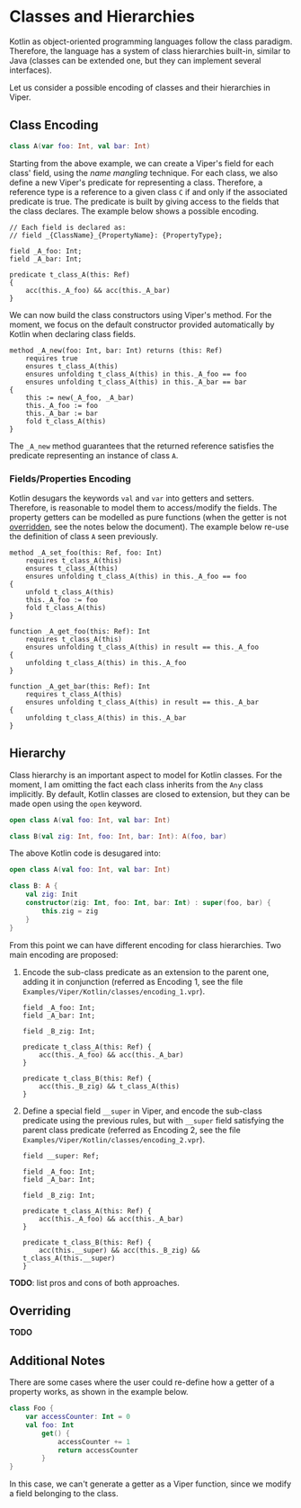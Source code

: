 # Classes and Hierarchies

Kotlin as object-oriented programming languages follow the class paradigm. Therefore, the language
has a system of class hierarchies built-in, similar to Java (classes can be extended one, 
but they can implement several interfaces).

Let us consider a possible encoding of classes and their hierarchies in Viper.

## Class Encoding

```kotlin
class A(var foo: Int, val bar: Int)
```

Starting from the above example, we can create a Viper's field for each class' field, using the _name mangling_ technique.
For each class, we also define a new Viper's predicate for representing a class. Therefore, a reference type is a 
reference to a given class `C` if and only if the associated predicate is true. The predicate is built by giving access 
to the fields that the class declares. The example below shows a possible encoding.

```viper
// Each field is declared as: 
// field _{ClassName}_{PropertyName}: {PropertyType};

field _A_foo: Int;
field _A_bar: Int;

predicate t_class_A(this: Ref) 
{
    acc(this._A_foo) && acc(this._A_bar)
}
```

We can now build the class constructors using Viper's method. For the moment, we focus on the default constructor 
provided automatically by Kotlin when declaring class fields.

```viper
method _A_new(foo: Int, bar: Int) returns (this: Ref)
    requires true
    ensures t_class_A(this)
    ensures unfolding t_class_A(this) in this._A_foo == foo
    ensures unfolding t_class_A(this) in this._A_bar == bar
{
    this := new(_A_foo, _A_bar)
    this._A_foo := foo
    this._A_bar := bar
    fold t_class_A(this)
}
```

The `_A_new` method guarantees that the returned reference satisfies the predicate representing an instance of
class `A`.

### Fields/Properties Encoding

Kotlin desugars the keywords `val` and `var` into getters and setters. Therefore, is reasonable to model them to 
access/modify the fields. The property getters can be modelled as pure functions (when the getter is not [overridden][0], 
see the notes below the document). The example below re-use the definition of class `A` seen previously.

```viper
method _A_set_foo(this: Ref, foo: Int)
    requires t_class_A(this)
    ensures t_class_A(this)
    ensures unfolding t_class_A(this) in this._A_foo == foo
{
    unfold t_class_A(this)
    this._A_foo := foo
    fold t_class_A(this)
}

function _A_get_foo(this: Ref): Int
    requires t_class_A(this)
    ensures unfolding t_class_A(this) in result == this._A_foo
{
    unfolding t_class_A(this) in this._A_foo
}

function _A_get_bar(this: Ref): Int
    requires t_class_A(this)
    ensures unfolding t_class_A(this) in result == this._A_bar
{
    unfolding t_class_A(this) in this._A_bar
}
```

[0]: https://kotlinlang.org/docs/properties.html#backing-fields

## Hierarchy

Class hierarchy is an important aspect to model for Kotlin classes. For the moment, I am omitting the fact each class 
inherits from the `Any` class implicitly. By default, Kotlin classes are closed to extension, but they can be made open 
using the `open` keyword.

```kotlin
open class A(val foo: Int, val bar: Int)

class B(val zig: Int, foo: Int, bar: Int): A(foo, bar)
```

The above Kotlin code is desugared into:

```kotlin
open class A(val foo: Int, val bar: Int)

class B: A {
    val zig: Init
    constructor(zig: Int, foo: Int, bar: Int) : super(foo, bar) {
        this.zig = zig
    }
}
```

From this point we can have different encoding for class hierarchies. Two main encoding are proposed:

1. Encode the sub-class predicate as an extension to the parent one, adding it in conjunction (referred as Encoding 1,
see the file `Examples/Viper/Kotlin/classes/encoding_1.vpr`).

    ```viper
    field _A_foo: Int;
    field _A_bar: Int;

    field _B_zig: Int; 

    predicate t_class_A(this: Ref) {
        acc(this._A_foo) && acc(this._A_bar)
    }

    predicate t_class_B(this: Ref) {
        acc(this._B_zig) && t_class_A(this)
    }
    ```

2. Define a special field `__super` in Viper, and encode the sub-class predicate using the previous rules, but 
with `__super` field satisfying the parent class predicate (referred as Encoding 2, see the 
file `Examples/Viper/Kotlin/classes/encoding_2.vpr`).

    ```viper
    field __super: Ref;

    field _A_foo: Int;
    field _A_bar: Int;

    field _B_zig: Int;

    predicate t_class_A(this: Ref) {
        acc(this._A_foo) && acc(this._A_bar)
    }

    predicate t_class_B(this: Ref) {
        acc(this.__super) && acc(this._B_zig) && t_class_A(this.__super)
    }
    ```

__TODO__: list pros and cons of both approaches.

## Overriding

__TODO__

## Additional Notes

There are some cases where the user could re-define how a getter of a property works, as shown in the
example below.

```kotlin
class Foo {
    var accessCounter: Int = 0
    val foo: Int
        get() {
            accessCounter += 1
            return accessCounter
        }
}
```

In this case, we can't generate a getter as a Viper function, since we modify a field belonging to the class.
